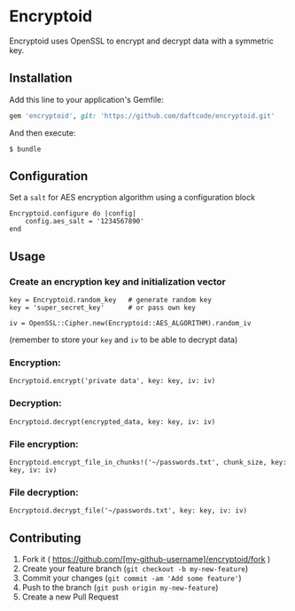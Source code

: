 # Encryptoid

Encryptoid uses OpenSSL to encrypt and decrypt data with a symmetric key.

## Installation

Add this line to your application's Gemfile:

```ruby
gem 'encryptoid', git: 'https://github.com/daftcode/encryptoid.git'
```

And then execute:

    $ bundle

## Configuration
Set a `salt` for AES encryption algorithm using a configuration block

    Encryptoid.configure do |config|
        config.aes_salt = '1234567890'
    end

## Usage

### Create an encryption key and initialization vector

    key = Encryptoid.random_key   # generate random key
    key = 'super_secret_key'      # or pass own key

    iv = OpenSSL::Cipher.new(Encryptoid::AES_ALGORITHM).random_iv

(remember to store your `key` and `iv` to be able to decrypt data)

### Encryption:

    Encryptoid.encrypt('private data', key: key, iv: iv)

### Decryption:

    Encryptoid.decrypt(encrypted_data, key: key, iv: iv)

### File encryption:

    Encryptoid.encrypt_file_in_chunks!('~/passwords.txt', chunk_size, key: key, iv: iv)

### File decryption:

    Encryptoid.decrypt_file('~/passwords.txt', key: key, iv: iv)

## Contributing

1. Fork it ( https://github.com/[my-github-username]/encryptoid/fork )
2. Create your feature branch (`git checkout -b my-new-feature`)
3. Commit your changes (`git commit -am 'Add some feature'`)
4. Push to the branch (`git push origin my-new-feature`)
5. Create a new Pull Request